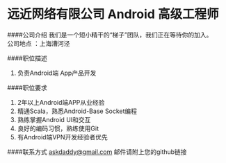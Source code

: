 远近网络有限公司 Android 高级工程师
==========

####公司介绍
我们是一个短小精干的“梯子”团队，我们正在等待你的加入。  
公司地点 ：上海漕河泾

####职位描述
1. 负责Android端 App产品开发

####职位要求 
1. 2年以上Android端APP从业经验
2. 精通Scala，熟悉Android-Base Socket编程
3. 熟练掌握Android UI和交互
4. 良好的编码习惯，熟练使用Git
5. 有Android端VPN开发经验者优先

####联系方式
[askdaddy@gmail.com](mailto:askdaddy@gmail.com)
邮件请附上您的github链接
